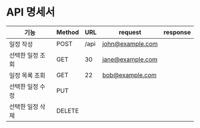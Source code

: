 # API 명세서
| 기능 | Method    | URL | request              |  response |
|----------|---------|-----|---------------------|---------------|
| 일정 작성 | POST | /api  | john@example.com    |
| 선택한 일정 조회  | GET | 30  | jane@example.com    |
| 일정 목록 조회  | GET  | 22  | bob@example.com     |
| 선택한 일정 수정 | PUT |
| 선택한 일정 삭제   | DELETE |
